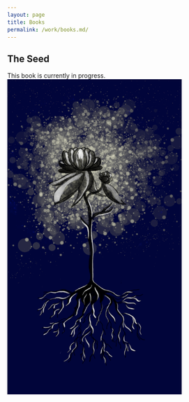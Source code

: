 ```yaml
---
layout: page
title: Books
permalink: /work/books.md/
---
```


## The Seed
This book is currently in progress.
<img src="images/Screenshot 2025-07-14 at 9.52.11 PM.png" alt="Image" width="400">
